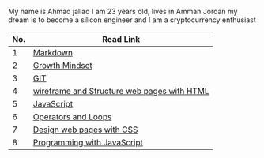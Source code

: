 My name is Ahmad jallad I am 23 years old, lives in Amman Jordan my dream is to become a silicon engineer and I am a cryptocurrency enthusiast

|No. | Read Link|
|----|----------|
1 | [Markdown](https://ahmadjlallad.github.io/reading-notes/Markdown)
2 | [Growth Mindset](https://ahmadjlallad.github.io/reading-notes/growth%20mindset)
3 | [GIT](https://ahmadjlallad.github.io/reading-notes/Read:02%20-Revisions%20and%20the%20Cloud)
4 | [wireframe and Structure web pages with HTML](https://ahmadjlallad.github.io/reading-notes/read03)
5 | [JavaScript](https://ahmadjlallad.github.io/reading-notes/Read04)
6 | [Operators and Loops](https://ahmadjlallad.github.io/reading-notes/read05Operators_and_Loops)
7|[Design web pages with CSS](https://ahmadjlallad.github.io/reading-notes/Read06_Design_web_pages_with_CSS)
8|[Programming with JavaScript](https://ahmadjlallad.github.io/reading-notes/Read07-Programming-with-JavaScript)

 


